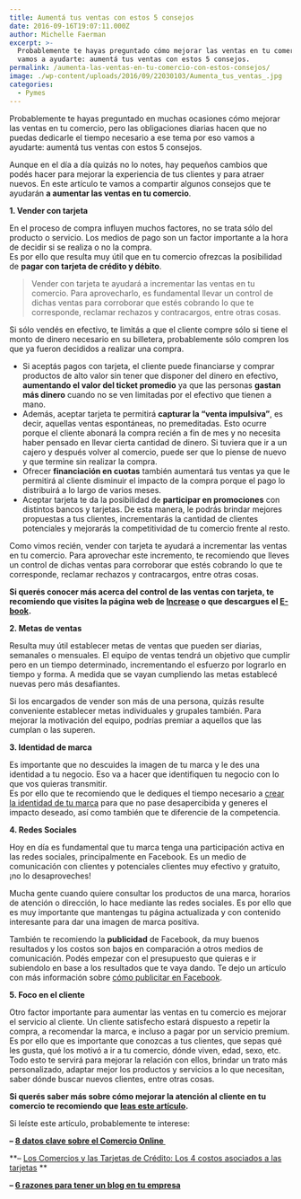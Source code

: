 ```yaml
---
title: Aumentá tus ventas con estos 5 consejos
date: 2016-09-16T19:07:11.000Z
author: Michelle Faerman
excerpt: >-
  Probablemente te hayas preguntado cómo mejorar las ventas en tu comercio,
  vamos a ayudarte: aumentá tus ventas con estos 5 consejos.
permalink: /aumenta-las-ventas-en-tu-comercio-con-estos-consejos/
image: ./wp-content/uploads/2016/09/22030103/Aumenta_tus_ventas_.jpg
categories:
  - Pymes
---
```

Probablemente te hayas preguntado en muchas ocasiones cómo mejorar las ventas en tu comercio, pero las obligaciones diarias hacen que no puedas dedicarle el tiempo necesario a ese tema por eso vamos a ayudarte: aumentá tus ventas con estos 5 consejos.

Aunque en el día a día quizás no lo notes, hay pequeños cambios que podés hacer para mejorar la experiencia de tus clientes y para atraer nuevos. En este artículo te vamos a compartir algunos consejos que te ayudarán **a aumentar las ventas en tu comercio**.

**1. Vender con tarjeta**

En el proceso de compra influyen muchos factores, no se trata sólo del producto o servicio. Los medios de pago son un factor importante a la hora de decidir si se realiza o no la compra.  
Es por ello que resulta muy útil que en tu comercio ofrezcas la posibilidad de **pagar con tarjeta de crédito y débito**.

> Vender con tarjeta te ayudará a incrementar las ventas en tu comercio. Para aprovecharlo, es fundamental llevar un control de dichas ventas para corroborar que estés cobrando lo que te corresponde, reclamar rechazos y contracargos, entre otras cosas.

Si sólo vendés en efectivo, te limitás a que el cliente compre sólo si tiene el monto de dinero necesario en su billetera, probablemente sólo compren los que ya fueron decididos a realizar una compra.

  * Si aceptás pagos con tarjeta, el cliente puede financiarse y comprar productos de alto valor sin tener que disponer del dinero en efectivo, **aumentando el valor del ticket promedio** ya que las personas **gastan más dinero** cuando no se ven limitadas por el efectivo que tienen a mano.
  * Además, aceptar tarjeta te permitirá **capturar la “venta impulsiva”**, es decir, aquellas ventas espontáneas, no premeditadas. Esto ocurre porque el cliente abonará la compra recién a fin de mes y no necesita haber pensado en llevar cierta cantidad de dinero. Si tuviera que ir a un cajero y después volver al comercio, puede ser que lo piense de nuevo y que termine sin realizar la compra.
  * Ofrecer **financiación en cuotas** también aumentará tus ventas ya que le permitirá al cliente disminuir el impacto de la compra porque el pago lo distribuirá a lo largo de varios meses.
  * Aceptar tarjeta te da la posibilidad de **participar en promociones** con distintos bancos y tarjetas. De esta manera, le podrás brindar mejores propuestas a tus clientes, incrementarás la cantidad de clientes potenciales y mejorarás la competitividad de tu comercio frente al resto.

Como vimos recién, vender con tarjeta te ayudará a incrementar las ventas en tu comercio. Para aprovechar este incremento, te recomiendo que lleves un control de dichas ventas para corroborar que estés cobrando lo que te corresponde, reclamar rechazos y contracargos, entre otras cosas.

**Si querés conocer más acerca del control de las ventas con tarjeta, te recomiendo que visites la página web de [Increase](http://www.increasecard.com) o que descargues el <a href="https://increasecard.com/ebook-como-cobrar-por-tus-ventas-online-y-offline-metodos-y-consejos/" target="_blank" rel="noopener">E-book</a>.**

**2. Metas de ventas**

Resulta muy útil establecer metas de ventas que pueden ser diarias, semanales o mensuales. El equipo de ventas tendrá un objetivo que cumplir pero en un tiempo determinado, incrementando el esfuerzo por lograrlo en tiempo y forma. A medida que se vayan cumpliendo las metas establecé nuevas pero más desafiantes.

Si los encargados de vender son más de una persona, quizás resulte conveniente establecer metas individuales y grupales también. Para mejorar la motivación del equipo, podrías premiar a aquellos que las cumplan o las superen.

**3. Identidad de marca**

Es importante que no descuides la imagen de tu marca y le des una identidad a tu negocio. Eso va a hacer que identifiquen tu negocio con lo que vos quieras transmitir.  
Es por ello que te recomiendo que le dediques el tiempo necesario a <a href="https://increasecard.com/4-tips-para-crear-la-identidad-de-marca-de-tu-comercio/" target="_blank" rel="noopener">crear la identidad de tu marca</a> para que no pase desapercibida y generes el impacto deseado, así como también que te diferencie de la competencia.

**4. Redes Sociales**

Hoy en día es fundamental que tu marca tenga una participación activa en las redes sociales, principalmente en Facebook. Es un medio de comunicación con clientes y potenciales clientes muy efectivo y gratuito, ¡no lo desaproveches!

Mucha gente cuando quiere consultar los productos de una marca, horarios de atención o dirección, lo hace mediante las redes sociales. Es por ello que es muy importante que mantengas tu página actualizada y con contenido interesante para dar una imagen de marca positiva.

También te recomiendo la **publicidad** de Facebook, da muy buenos resultados y los costos son bajos en comparación a otros medios de comunicación. Podés empezar con el presupuesto que quieras e ir subiendolo en base a los resultados que te vaya dando. Te dejo un artículo con más información sobre <a href="https://increasecard.com/como-promocionar-tu-negocio-en-facebook/" target="_blank" rel="noopener">cómo publicitar en Facebook</a>.

**5. Foco en el cliente**

Otro factor importante para aumentar las ventas en tu comercio es mejorar el servicio al cliente. Un cliente satisfecho estará dispuesto a repetir la compra, a recomendar la marca, e incluso a pagar por un servicio premium.  
Es por ello que es importante que conozcas a tus clientes, que sepas qué les gusta, qué los motivó a ir a tu comercio, dónde viven, edad, sexo, etc. Todo esto te servirá para mejorar la relación con ellos, brindar un trato más personalizado, adaptar mejor los productos y servicios a lo que necesitan, saber dónde buscar nuevos clientes, entre otras cosas.

**Si querés saber más sobre cómo mejorar la atención al cliente en tu comercio te recomiendo que <a href="https://increasecard.com/la-importancia-de-la-atencion-al-clilente/" target="_blank" rel="noopener">leas este artículo</a>.**

Si leíste este artículo, probablemente te interese:

**&#8211; <a href="https://increasecard.com/8-datos-clave-sobre-el-comercio-online/" target="_blank" rel="noopener">8 datos clave sobre el Comercio Online </a>**

**&#8211; <a href="https://increasecard.com/los-comercios-y-las-tarjetas-de-credito-los-4-costos-asociados/" target="_blank" rel="noopener">Los Comercios y las Tarjetas de Crédito: Los 4 costos asociados a las tarjetas</a> **

**&#8211; <a href="https://increasecard.com/6-razones-para-tener-un-blog-de-tu-empresa/" target="_blank" rel="noopener">6 razones para tener un blog en tu empresa</a>**
